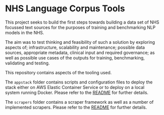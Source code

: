 NHS Language Corpus Tools
===

This project seeks to build the first steps towards building a data set of NHS focussed text sources for the purposes of training and benchmarking NLP models in the NHS. 

The aim was to test thinking and feasibility of such a solution by exploring aspects of; infrastructure, scalability and maintenance; possible data
sources, appropriate metadata, clinical input and required governance; as well as possible use cases of the outputs for training, benchmarking, validating
and testing.

This repository contains aspects of the tooling used.

The `appstack` folder contains scripts and configuration files to deploy the stack either on AWS Elastic Container Service or to deploy on a local system running Docker.
Please refer to the [README](./appstack/README.md) for further details.

The `scrapers` folder contains a scraper framework as well as a number of implemented scrapers. Please refer to the [README](./scrapers/README.md) for further details.
